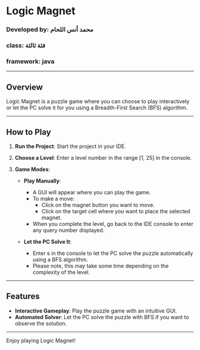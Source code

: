 # Logic Magnet

### Developed by: محمد أنس اللحام
### class: فئة ثالثة
### framework: java

---

## Overview
Logic Magnet is a puzzle game where you can choose to play interactively or let the PC solve it for you using a Breadth-First Search (BFS) algorithm.

---

## How to Play

1. **Run the Project**: Start the project in your IDE.

2. **Choose a Level**: Enter a level number in the range [1, 25] in the console.

3. **Game Modes**:
    - **Play Manually**:
        - A GUI will appear where you can play the game.
        - To make a move:
            - Click on the magnet button you want to move.
            - Click on the target cell where you want to place the selected magnet.
        - When you complete the level, go back to the IDE console to enter any query number displayed.

    - **Let the PC Solve It**:
        - Enter `6` in the console to let the PC solve the puzzle automatically using a BFS algorithm.
        - Please note, this may take some time depending on the complexity of the level.

---

## Features

- **Interactive Gameplay**: Play the puzzle game with an intuitive GUI.
- **Automated Solver**: Let the PC solve the puzzle with BFS if you want to observe the solution.

---

Enjoy playing Logic Magnet!
